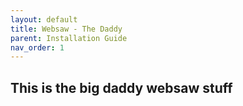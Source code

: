 ```yaml
---
layout: default
title: Websaw - The Daddy
parent: Installation Guide
nav_order: 1
---
```


## This is the big daddy websaw stuff